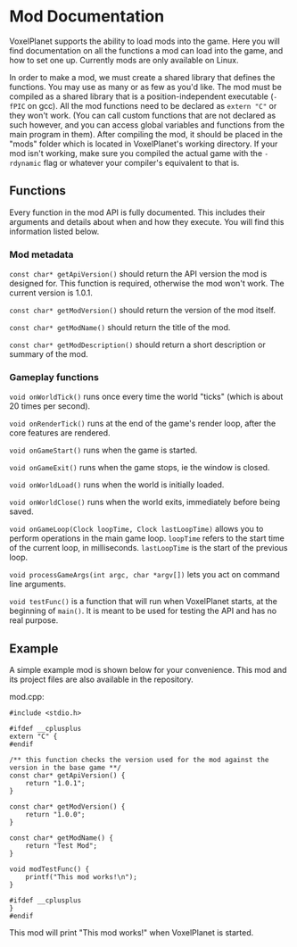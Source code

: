 # Mod Documentation

VoxelPlanet supports the ability to load mods into the game. Here you will find documentation on all the functions a mod can load into the game, and how to set one up. Currently mods are only available on Linux.

In order to make a mod, we must create a shared library that defines the functions. You may use as many or as few as you'd like. The mod must be compiled as a shared library that is a position-independent executable (`-fPIC` on gcc). All the mod functions need to be declared as `extern "C"` or they won't work. (You can call custom functions that are not declared as such however, and you can access global variables and functions from the main program in them). After compiling the mod, it should be placed in the "mods" folder which is located in VoxelPlanet's working directory. If your mod isn't working, make sure you compiled the actual game with the `-rdynamic` flag or whatever your compiler's equivalent to that is.

## Functions

Every function in the mod API is fully documented. This includes their arguments and details about when and how they execute. You will find this information listed below.

### Mod metadata

`const char* getApiVersion()` should return the API version the mod is designed for. This function is required, otherwise the mod won't work. The current version is 1.0.1.

`const char* getModVersion()` should return the version of the mod itself.

`const char* getModName()` should return the title of the mod.

`const char* getModDescription()` should return a short description or summary of the mod.

### Gameplay functions

`void onWorldTick()` runs once every time the world "ticks" (which is about 20 times per second).

`void onRenderTick()` runs at the end of the game's render loop, after the core features are rendered.

`void onGameStart()` runs when the game is started.

`void onGameExit()` runs when the game stops, ie the window is closed.

`void onWorldLoad()` runs when the world is initially loaded.

`void onWorldClose()` runs when the world exits, immediately before being saved.

`void onGameLoop(Clock loopTime, Clock lastLoopTime)` allows you to perform operations in the main game loop. `loopTime` refers to the start time of the current loop, in milliseconds. `lastLoopTime` is the start of the previous loop.

`void processGameArgs(int argc, char *argv[])` lets you act on command line arguments.

`void testFunc()` is a function that will run when VoxelPlanet starts, at the beginning of `main()`. It is meant to be used for testing the API and has no real purpose.

## Example

A simple example mod is shown below for your convenience. This mod and its project files are also available in the repository.

mod.cpp:
    
    #include <stdio.h>
    
    #ifdef __cplusplus
    extern "C" {
    #endif
    
    /** this function checks the version used for the mod against the version in the base game **/
    const char* getApiVersion() {
    	return "1.0.1";
    }
    
    const char* getModVersion() {
    	return "1.0.0";
    }
    
    const char* getModName() {
    	return "Test Mod";
    }
    
    void modTestFunc() {
    	printf("This mod works!\n");
    }
    
    #ifdef __cplusplus
    }
    #endif

This mod will print "This mod works!" when VoxelPlanet is started.
